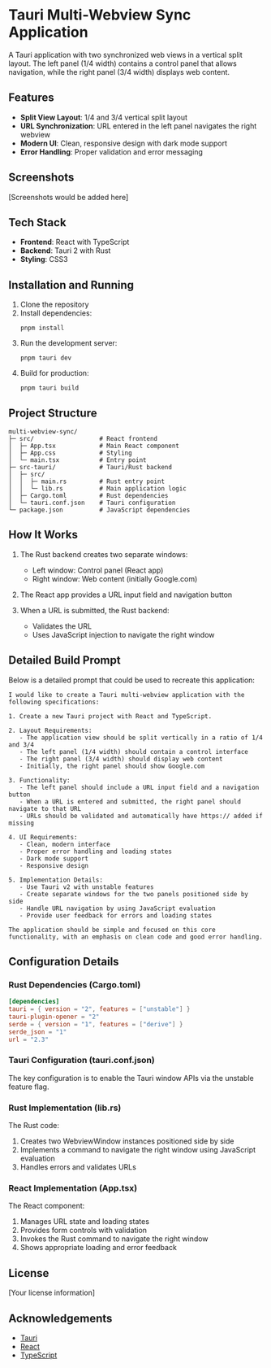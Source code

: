 # Tauri Multi-Webview Sync Application

A Tauri application with two synchronized web views in a vertical split layout. The left panel (1/4 width) contains a control panel that allows navigation, while the right panel (3/4 width) displays web content.

## Features

- **Split View Layout**: 1/4 and 3/4 vertical split layout
- **URL Synchronization**: URL entered in the left panel navigates the right webview
- **Modern UI**: Clean, responsive design with dark mode support
- **Error Handling**: Proper validation and error messaging

## Screenshots

[Screenshots would be added here]

## Tech Stack

- **Frontend**: React with TypeScript
- **Backend**: Tauri 2 with Rust
- **Styling**: CSS3

## Installation and Running

1. Clone the repository
2. Install dependencies:
   ```
   pnpm install
   ```
3. Run the development server:
   ```
   pnpm tauri dev
   ```
4. Build for production:
   ```
   pnpm tauri build
   ```

## Project Structure

```
multi-webview-sync/
├─ src/                  # React frontend
│  ├─ App.tsx            # Main React component
│  ├─ App.css            # Styling
│  └─ main.tsx           # Entry point
├─ src-tauri/            # Tauri/Rust backend
│  ├─ src/
│  │  ├─ main.rs         # Rust entry point
│  │  └─ lib.rs          # Main application logic
│  ├─ Cargo.toml         # Rust dependencies
│  └─ tauri.conf.json    # Tauri configuration
└─ package.json          # JavaScript dependencies
```

## How It Works

1. The Rust backend creates two separate windows:
   - Left window: Control panel (React app)
   - Right window: Web content (initially Google.com)

2. The React app provides a URL input field and navigation button

3. When a URL is submitted, the Rust backend:
   - Validates the URL
   - Uses JavaScript injection to navigate the right window

## Detailed Build Prompt

Below is a detailed prompt that could be used to recreate this application:

```
I would like to create a Tauri multi-webview application with the following specifications:

1. Create a new Tauri project with React and TypeScript.

2. Layout Requirements:
   - The application view should be split vertically in a ratio of 1/4 and 3/4
   - The left panel (1/4 width) should contain a control interface
   - The right panel (3/4 width) should display web content
   - Initially, the right panel should show Google.com

3. Functionality:
   - The left panel should include a URL input field and a navigation button
   - When a URL is entered and submitted, the right panel should navigate to that URL
   - URLs should be validated and automatically have https:// added if missing

4. UI Requirements:
   - Clean, modern interface
   - Proper error handling and loading states
   - Dark mode support
   - Responsive design

5. Implementation Details:
   - Use Tauri v2 with unstable features
   - Create separate windows for the two panels positioned side by side
   - Handle URL navigation by using JavaScript evaluation
   - Provide user feedback for errors and loading states

The application should be simple and focused on this core functionality, with an emphasis on clean code and good error handling.
```

## Configuration Details

### Rust Dependencies (Cargo.toml)

```toml
[dependencies]
tauri = { version = "2", features = ["unstable"] }
tauri-plugin-opener = "2"
serde = { version = "1", features = ["derive"] }
serde_json = "1"
url = "2.3"
```

### Tauri Configuration (tauri.conf.json)

The key configuration is to enable the Tauri window APIs via the unstable feature flag.

### Rust Implementation (lib.rs)

The Rust code:
1. Creates two WebviewWindow instances positioned side by side
2. Implements a command to navigate the right window using JavaScript evaluation
3. Handles errors and validates URLs

### React Implementation (App.tsx)

The React component:
1. Manages URL state and loading states
2. Provides form controls with validation
3. Invokes the Rust command to navigate the right window
4. Shows appropriate loading and error feedback

## License

[Your license information]

## Acknowledgements

- [Tauri](https://tauri.app/)
- [React](https://reactjs.org/)
- [TypeScript](https://www.typescriptlang.org/)
